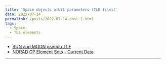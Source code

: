 ```yaml
---
title: 'Space objects orbit parameters (TLE files)'
date: 2022-07-14
permalink: /posts/2022-07-14-post-1.html
tags:
  - Space
  - TLE elements
---
```


- [SUN and MOON pseudo TLE](http://www.ne.jp/asahi/hamradio/je9pel/sunpstle.htm)
- [NORAD GP Element Sets - Current Data](https://celestrak.org/NORAD/elements/)

---
